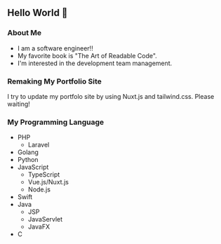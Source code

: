 ## Hello World 👋
### About Me
- I am a software engineer!!  
- My favorite book is "The Art of Readable Code".
- I'm interested in the development team management.

### Remaking My Portfolio Site
I try to update my portfolo site by using Nuxt.js and tailwind.css.
Please waiting!
### My Programming Language
- PHP
  - Laravel
- Golang
- Python
- JavaScript
  - TypeScript
  - Vue.js/Nuxt.js
  - Node.js
- Swift
- Java
  - JSP
  - JavaServlet
  - JavaFX
- C

